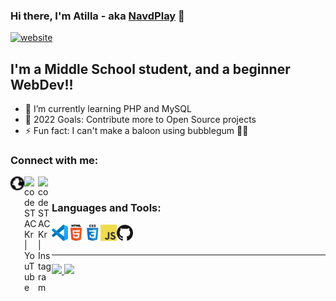 ### Hi there, I'm Atilla - aka [NavdPlay][website] 👋 

[![website](https://img.shields.io/website?label=visit%20my%20website&style=for-the-badge&url=https%3A%2F%2Fnavdplay.github.io%2FPortfolio%2F)](https://navdplay.github.io/Portfolio)

## I'm a Middle School student, and a beginner WebDev!!

- 🌱 I’m currently learning PHP and MySQL
- 🥅 2022 Goals: Contribute more to Open Source projects
- ⚡ Fun fact: I can't make a baloon using bubblegum 🤷‍♂️

### Connect with me:

[<img align="left" alt="navdplay.github.io/Portfolio" width="22px" src="https://raw.githubusercontent.com/iconic/open-iconic/master/svg/globe.svg" />][website]
[<img align="left" alt="codeSTACKr | YouTube" width="22px" src="https://cdn.jsdelivr.net/npm/simple-icons@v3/icons/youtube.svg" />][youtube]
[<img align="left" alt="codeSTACKr | Instagram" width="22px" src="https://cdn.jsdelivr.net/npm/simple-icons@v3/icons/instagram.svg" />][instagram]

<br />

### Languages and Tools:

<img align="left" alt="Visual Studio Code" width="26px" src="https://raw.githubusercontent.com/github/explore/80688e429a7d4ef2fca1e82350fe8e3517d3494d/topics/visual-studio-code/visual-studio-code.png" />
<img align="left" alt="HTML5" width="26px" src="https://raw.githubusercontent.com/github/explore/80688e429a7d4ef2fca1e82350fe8e3517d3494d/topics/html/html.png" />
<img align="left" alt="CSS3" width="26px" src="https://raw.githubusercontent.com/github/explore/80688e429a7d4ef2fca1e82350fe8e3517d3494d/topics/css/css.png" />
<img align="left" alt="JavaScript" width="26px" src="https://raw.githubusercontent.com/github/explore/80688e429a7d4ef2fca1e82350fe8e3517d3494d/topics/javascript/javascript.png" />
<img align="left" alt="GitHub" width="26px" src="https://raw.githubusercontent.com/github/explore/78df643247d429f6cc873026c0622819ad797942/topics/github/github.png" />

<br />
<br />

---

<p align="left">
<a href="https://github.com/NavdPlay">
  <img height="180em" src="https://github-readme-stats-eight-theta.vercel.app/api?username=NavdPlay&show_icons=true&theme=algolia&include_all_commits=true&count_private=true"/>
  <img height="180em" src="https://github-readme-stats-eight-theta.vercel.app/api/top-langs/?username=NavdPlay&layout=compact&langs_count=8&theme=algolia"/>
</a>
</p>

[website]: https://navdplay.github.io/Portfolio/
[youtube]: https://www.youtube.com/channel/UCgwESuPZOdWqw7Rz2L65t_g
[instagram]: https://instagram.com/nerosann_
